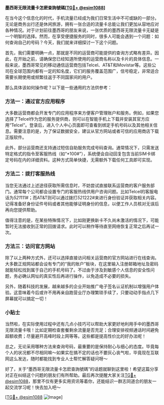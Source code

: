 **墨西哥无限流量卡怎麽查詢號碼[[TG💪+ @esim1088](https://t.me/s/esim1088)]**

在当今这个信息化的时代，手机流量已经成为我们日常生活中不可或缺的一部分。无论是商务出行还是休闲旅游，拥有一张合适的流量卡总能让我们更加从容地应对各种情况。对于计划前往墨西哥的朋友来说，一张优质的墨西哥无限流量卡无疑是一个明智的选择。然而，在享受便捷服务的同时，很多人可能会遇到一个问题：如何查询自己的号码？今天，我们就来详细探讨一下这个问题。

首先，我们需要明确一点，那就是不同的运营商可能提供的查询方式略有差异。因此，在开始之前，请确保您已经知道所使用的运营商名称以及卡片的具体信息。一般来说，墨西哥常见的移动通信运营商包括Telcel、AT&T和Movistar等。这些公司在全球范围内都有一定的知名度，它们的服务覆盖范围广，信号稳定，非常适合需要长期使用或频繁往返于不同国家间的用户。

那么具体该如何操作呢？以下是一些通用的方法供参考：

### 方法一：通过官方应用程序

大多数运营商都会开发专门的应用程序来方便客户管理账户和服务。例如，如果您选择了Telcel作为您的服务提供商，则可以在智能手机上下载并安装其官方应用“Telcel”。登录后，进入个人中心页面即可查看到绑定手机号码以及其他相关信息。需要注意的是，为了保证数据安全，建议从官方网站或者可信的应用商店下载正版软件。

此外，部分运营商还支持通过短信自助服务完成号码查询。通常情况下，只需发送特定格式的指令至客服热线（如“*100#”），系统便会自动回复包含当前SIM卡绑定号码在内的详细资料。这种方式简单快捷，无需额外下载任何工具即可实现。

### 方法二：拨打客服热线

当您无法通过上述途径获取所需信息时，不妨尝试直接联系运营商的客户服务部门。通常每个公司都会设置专门的客服热线供用户咨询问题。比如Telcel的客服电话为*521*111#；而AT&T则可以通过拨打*521*222#来进行身份验证并获取相关内容。记得准备好身份证件号码或者其他能够证明身份的信息，以便工作人员核对无误后再向您提供帮助。

值得注意的是，在某些特殊情况下，比如刚更换新卡不久尚未激活的情况下，可能暂时无法接收到正常的回拨请求。此时可以稍作等待直至网络恢复正常之后再试一次。

### 方法三：访问官方网站

除了以上两种方式外，还可以选择直接访问相关运营商的官方网站进行在线查询。大多数正规网站都会设有专门的“我的账户”板块，在这里输入注册邮箱地址及密码就能轻松找到属于自己的手机号码了。不过由于涉及到敏感个人信息的安全性问题，务必确认网址的真实性后再进行操作，以免造成不必要的损失。

另外，随着科技的发展，越来越多的企业开始推广电子签名认证机制以增强用户体验。这意味着今后或许不用再亲自跑营业厅办理繁琐手续了，只要动动手指点几下屏幕就可以搞定一切！

### 小贴士

当然啦，在实际使用过程中还有几点小技巧可以帮助大家更好地利用手中的墨西哥无限流量卡哦！比如定期检查套餐剩余流量是否充足；合理安排视频通话时间避免超额收费；尽量避开高峰时段上网等等。这些都是提高性价比的好办法呢！

总之，无论采用哪种方法来查询号码，最重要的是保持耐心与细心的态度。毕竟每个人的状况都不尽相同嘛～如果实在搞不定的话也不要灰心丧气啦，毕竟现在互联网这么发达，随时都能找到专业人士帮忙解答疑问呀～

好了，关于“墨西哥无限流量卡怎麽查詢號碼”的话题就聊到这里啦！希望这篇分享对正在纠结这个问题的朋友们有所帮助。最后再次提醒大家关注[TG💪+ @esim1088](https://t.me/s/esim1088)，那里不仅有更多实用资讯等着你，还能结识一群志同道合的朋友一起交流学习呢！快去加入吧～

[[TG💪+ @esim1088](https://t.me/s/esim1088) ![Image](https://i.postimg.cc/4NQfJmqS/Snipaste-2025-05-13-00-14-12.png)]